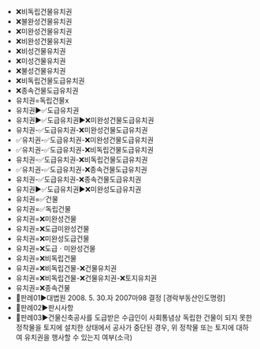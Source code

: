 - ❌비독립건물유치권
- ❌불완성건물유치권
- ❌미완성건물유치권
- ❌비완성건물유치권
- ❌비성건물유치권
- ❌미성건물유치권
- ❌불성건물유치권
- ❌비독립건물도급유치권
- ❌종속건물도급유치권
- 유치권=독립건물x
- 유치권▶️✅도급유치권
- 유치권▶️✅도급유치권▶️❌미완성건물도급유치권
- 유치권-✅도급유치권-❌미완성건물도급유치권
- ✅유치권-✅도급유치권-❌미완성건물도급유치권
- ✅유치권-✅도급유치권-❌비독립건물도급유치권
- 유치권-✅도급유치권-❌비독립건물도급유치권
- ✅유치권-✅도급유치권-❌종속건물도급유치권
- 유치권-✅도급유치권-❌종속건물도급유치권
- 유치권▶️✅도급유치권▶️❌미완성도급유치권
- 유치권=✅건물
- 유치권=✅독립건물
- 유치권=❌미완성건물
- 유치권=❌도급미완성건물
- 유치권=❌미완성도급건물
- 유치권=❌도급ㆍ미완성건물
- 유치권=❌비독립건물
- 유치권=❌비독립건물-❌건물유치권
- 유치권=❌비독립건물-❌건물유치권-❌토지유치권
- 유치권=❌종속건물
- 📌판례01▶️대법원 2008. 5. 30.자 2007마98 결정 [경락부동산인도명령]
- 📌판례02▶️판시사항
- 📌판례03▶️건물신축공사를 도급받은 수급인이 사회통념상 독립한 건물이 되지 못한 정착물을 토지에 설치한 상태에서 공사가 중단된 경우, 위 정착물 또는 토지에 대하여 유치권을 행사할 수 있는지 여부(소극)